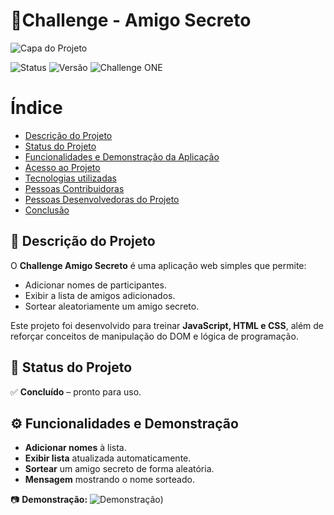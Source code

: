 # 🎁Challenge - Amigo Secreto

![Capa do Projeto](https://i.imgur.com/eGGEbf1.png)

![Status](https://img.shields.io/badge/status-concluído-brightgreen)
![Versão](https://img.shields.io/badge/versão-1.0-blue)
![Challenge ONE](https://img.shields.io/badge/Challenge-ONE-blueviolet)

# Índice 
* [Descrição do Projeto](#descrição-do-projeto)
* [Status do Projeto](#status-do-Projeto)
* [Funcionalidades e Demonstração da Aplicação](#funcionalidades-e-demonstração-da-aplicação)
* [Acesso ao Projeto](#acesso-ao-projeto)
* [Tecnologias utilizadas](#tecnologias-utilizadas)
* [Pessoas Contribuidoras](#pessoas-contribuidoras)
* [Pessoas Desenvolvedoras do Projeto](#pessoas-desenvolvedoras)
* [Conclusão](#conclusão)

## 📜 Descrição do Projeto
O **Challenge Amigo Secreto** é uma aplicação web simples que permite:
- Adicionar nomes de participantes.
- Exibir a lista de amigos adicionados.
- Sortear aleatoriamente um amigo secreto.

Este projeto foi desenvolvido para treinar **JavaScript, HTML e CSS**, além de reforçar conceitos de manipulação do DOM e lógica de programação.

## 🚀 Status do Projeto
✅ **Concluído** – pronto para uso.

## ⚙️ Funcionalidades e Demonstração
- **Adicionar nomes** à lista.
- **Exibir lista** atualizada automaticamente.
- **Sortear** um amigo secreto de forma aleatória.
- **Mensagem** mostrando o nome sorteado.

📷 **Demonstração:**
![Demonstração](https://i.imgur.com/80vZyV3.gif))
